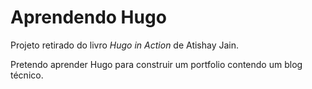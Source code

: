 # Aprendendo Hugo

Projeto retirado do livro _Hugo in Action_ de Atishay Jain.

Pretendo aprender Hugo para construir um portfolio contendo um blog técnico.
